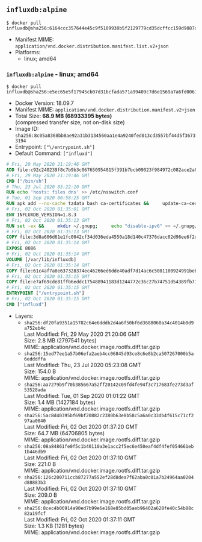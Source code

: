 ## `influxdb:alpine`

```console
$ docker pull influxdb@sha256:6164ccc357644e45c9f5109930b5f2129779cd35dcffcc159d9087d5c0bc0b40
```

-	Manifest MIME: `application/vnd.docker.distribution.manifest.list.v2+json`
-	Platforms:
	-	linux; amd64

### `influxdb:alpine` - linux; amd64

```console
$ docker pull influxdb@sha256:e5ec65e5f17945cb07d31bcfada571a99409c7d6e1569a7a6fd00614fc87443e
```

-	Docker Version: 18.09.7
-	Manifest MIME: `application/vnd.docker.distribution.manifest.v2+json`
-	Total Size: **68.9 MB (68933395 bytes)**  
	(compressed transfer size, not on-disk size)
-	Image ID: `sha256:8c05a8368bb8ae92a31b3134560aa1e4a9240fed013cd3557bf44d5f36733194`
-	Entrypoint: `["\/entrypoint.sh"]`
-	Default Command: `["influxd"]`

```dockerfile
# Fri, 29 May 2020 21:19:46 GMT
ADD file:c92c248239f8c7b9b3c067650954815f391b7bcb09023f984972c082ace2a8d0 in / 
# Fri, 29 May 2020 21:19:46 GMT
CMD ["/bin/sh"]
# Thu, 23 Jul 2020 05:22:10 GMT
RUN echo 'hosts: files dns' >> /etc/nsswitch.conf
# Tue, 01 Sep 2020 00:58:25 GMT
RUN apk add --no-cache tzdata bash ca-certificates &&     update-ca-certificates
# Fri, 02 Oct 2020 01:35:01 GMT
ENV INFLUXDB_VERSION=1.8.3
# Fri, 02 Oct 2020 01:35:13 GMT
RUN set -ex &&     mkdir ~/.gnupg;     echo "disable-ipv6" >> ~/.gnupg/dirmngr.conf;     apk add --no-cache --virtual .build-deps wget gnupg tar &&     for key in         05CE15085FC09D18E99EFB22684A14CF2582E0C5 ;     do         gpg --keyserver ha.pool.sks-keyservers.net --recv-keys "$key" ||         gpg --keyserver pgp.mit.edu --recv-keys "$key" ||         gpg --keyserver keyserver.pgp.com --recv-keys "$key" ;     done &&     wget --no-verbose https://dl.influxdata.com/influxdb/releases/influxdb-${INFLUXDB_VERSION}-static_linux_amd64.tar.gz.asc &&     wget --no-verbose https://dl.influxdata.com/influxdb/releases/influxdb-${INFLUXDB_VERSION}-static_linux_amd64.tar.gz &&     gpg --batch --verify influxdb-${INFLUXDB_VERSION}-static_linux_amd64.tar.gz.asc influxdb-${INFLUXDB_VERSION}-static_linux_amd64.tar.gz &&     mkdir -p /usr/src &&     tar -C /usr/src -xzf influxdb-${INFLUXDB_VERSION}-static_linux_amd64.tar.gz &&     rm -f /usr/src/influxdb-*/influxdb.conf &&     chmod +x /usr/src/influxdb-*/* &&     cp -a /usr/src/influxdb-*/* /usr/bin/ &&     gpgconf --kill all &&     rm -rf *.tar.gz* /usr/src /root/.gnupg &&     apk del .build-deps
# Fri, 02 Oct 2020 01:35:13 GMT
COPY file:3d8a606d61e1fc0042cf34d036eda4550a18d140c47376dacc02d96ee6f2dd8b in /etc/influxdb/influxdb.conf 
# Fri, 02 Oct 2020 01:35:14 GMT
EXPOSE 8086
# Fri, 02 Oct 2020 01:35:14 GMT
VOLUME [/var/lib/influxdb]
# Fri, 02 Oct 2020 01:35:14 GMT
COPY file:61c4af7a0e637328374ec46266ed6dde40adf7d14ac6c5081100924991beb7f3 in /entrypoint.sh 
# Fri, 02 Oct 2020 01:35:15 GMT
COPY file:e7af69cde81ffb6eddc175488941183d1244772c36c27b74751d54389fb71701 in /init-influxdb.sh 
# Fri, 02 Oct 2020 01:35:15 GMT
ENTRYPOINT ["/entrypoint.sh"]
# Fri, 02 Oct 2020 01:35:15 GMT
CMD ["influxd"]
```

-	Layers:
	-	`sha256:df20fa9351a15782c64e6dddb2d4a6f50bf6d3688060a34c4014b0d9a752eb4c`  
		Last Modified: Fri, 29 May 2020 21:20:06 GMT  
		Size: 2.8 MB (2797541 bytes)  
		MIME: application/vnd.docker.image.rootfs.diff.tar.gzip
	-	`sha256:15ed77ee1a57b06efa2aeb4cc06845d93ce8c6e8b2ca507267000b5a6edddffa`  
		Last Modified: Thu, 23 Jul 2020 05:23:08 GMT  
		Size: 154.0 B  
		MIME: application/vnd.docker.image.rootfs.diff.tar.gzip
	-	`sha256:aa7279b9f70b385667a52ff20142c09fd4fe94f3c717683fe273d3af53528ada`  
		Last Modified: Tue, 01 Sep 2020 01:01:22 GMT  
		Size: 1.4 MB (1427184 bytes)  
		MIME: application/vnd.docker.image.rootfs.diff.tar.gzip
	-	`sha256:5ac8d40395bf69bf20882c2380b63e8b58c5a6a0c33db4f615c71cf297aa0040`  
		Last Modified: Fri, 02 Oct 2020 01:37:20 GMT  
		Size: 64.7 MB (64706805 bytes)  
		MIME: application/vnd.docker.image.rootfs.diff.tar.gzip
	-	`sha256:08a84861fe0f5c1b40110a3e1acc2f5ec6e450eaf4df4fef054661eb1b446db9`  
		Last Modified: Fri, 02 Oct 2020 01:37:10 GMT  
		Size: 221.0 B  
		MIME: application/vnd.docker.image.rootfs.diff.tar.gzip
	-	`sha256:126c200711ccb87277a552ef28d8dea7f62aba0c01a7b24964aa0204d88883b3`  
		Last Modified: Fri, 02 Oct 2020 01:37:10 GMT  
		Size: 209.0 B  
		MIME: application/vnd.docker.image.rootfs.diff.tar.gzip
	-	`sha256:8cec4b06914a90ed7b99e6e168e85bd05aeb96402a628fe40c54b88c82a19fcf`  
		Last Modified: Fri, 02 Oct 2020 01:37:11 GMT  
		Size: 1.3 KB (1281 bytes)  
		MIME: application/vnd.docker.image.rootfs.diff.tar.gzip
